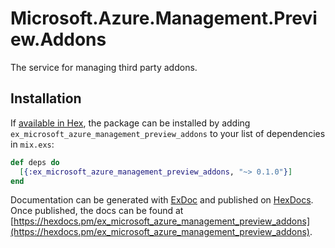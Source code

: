 # Microsoft.Azure.Management.Preview.Addons

The service for managing third party addons.

## Installation

If [available in Hex](https://hex.pm/docs/publish), the package can be installed
by adding `ex_microsoft_azure_management_preview_addons` to your list of dependencies in `mix.exs`:

```elixir
def deps do
  [{:ex_microsoft_azure_management_preview_addons, "~> 0.1.0"}]
end
```

Documentation can be generated with [ExDoc](https://github.com/elixir-lang/ex_doc)
and published on [HexDocs](https://hexdocs.pm). Once published, the docs can
be found at [https://hexdocs.pm/ex_microsoft_azure_management_preview_addons](https://hexdocs.pm/ex_microsoft_azure_management_preview_addons).
